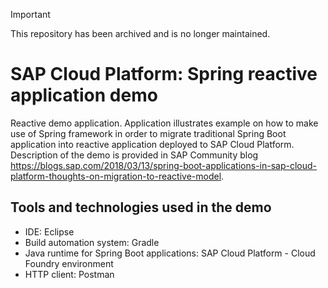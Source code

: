 > [!IMPORTANT]
> This repository has been archived and is no longer maintained.

# SAP Cloud Platform: Spring reactive application demo
Reactive demo application. Application illustrates example on how to make use of Spring framework in order to migrate traditional Spring Boot application into reactive application deployed to SAP Cloud Platform. Description of the demo is provided in SAP Community blog https://blogs.sap.com/2018/03/13/spring-boot-applications-in-sap-cloud-platform-thoughts-on-migration-to-reactive-model.

## Tools and technologies used in the demo
* IDE: Eclipse
* Build automation system: Gradle
* Java runtime for Spring Boot applications: SAP Cloud Platform - Cloud Foundry environment
* HTTP client: Postman
